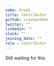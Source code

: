 ```yaml
---
name: Sreek
title: Contributor
github: sreekanthmr
twitter: ""
linkedin: ""
slack: ""
joining_date: ""
role : contributor
---
```


Still waiting for this
